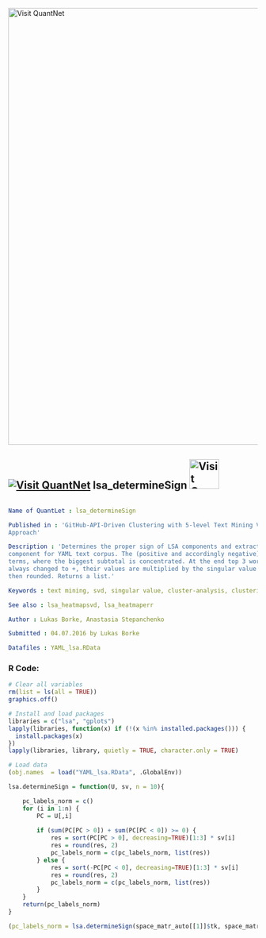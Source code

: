 
[<img src="https://github.com/QuantLet/Styleguide-and-FAQ/blob/master/pictures/banner.png" width="880" alt="Visit QuantNet">](http://quantlet.de/index.php?p=info)

## [<img src="https://github.com/QuantLet/Styleguide-and-Validation-procedure/blob/master/pictures/qloqo.png" alt="Visit QuantNet">](http://quantlet.de/) **lsa_determineSign** [<img src="https://github.com/QuantLet/Styleguide-and-Validation-procedure/blob/master/pictures/QN2.png" width="60" alt="Visit QuantNet 2.0">](http://quantlet.de/d3/ia)

```yaml

Name of QuantLet : lsa_determineSign

Published in : 'GitHub-API-Driven Clustering with 5-level Text Mining Validation Pipeline: R based
Approach'

Description : 'Determines the proper sign of LSA components and extracts the top words of each
component for YAML text corpus. The (positive and accordingly negative) part is chosen from those
terms, where the biggest subtotal is concentrated. At the end top 3 words are taken, the sign is
always changed to +, their values are multiplied by the singular value for the proper scaling and
then rounded. Returns a list.'

Keywords : text mining, svd, singular value, cluster-analysis, clustering

See also : lsa_heatmapsvd, lsa_heatmaperr

Author : Lukas Borke, Anastasia Stepanchenko

Submitted : 04.07.2016 by Lukas Borke

Datafiles : YAML_lsa.RData

```


### R Code:
```r
# Clear all variables
rm(list = ls(all = TRUE))
graphics.off()

# Install and load packages
libraries = c("lsa", "gplots")
lapply(libraries, function(x) if (!(x %in% installed.packages())) {
  install.packages(x)
})
lapply(libraries, library, quietly = TRUE, character.only = TRUE)

# Load data
(obj.names  = load("YAML_lsa.RData", .GlobalEnv))

lsa.determineSign = function(U, sv, n = 10){

    pc_labels_norm = c()
    for (i in 1:n) {
        PC = U[,i]
		
        if (sum(PC[PC > 0]) + sum(PC[PC < 0]) >= 0) {
            res = sort(PC[PC > 0], decreasing=TRUE)[1:3] * sv[i]
            res = round(res, 2)
            pc_labels_norm = c(pc_labels_norm, list(res))
        } else {
            res = sort(-PC[PC < 0], decreasing=TRUE)[1:3] * sv[i]
            res = round(res, 2)
            pc_labels_norm = c(pc_labels_norm, list(res))
        }
    }
    return(pc_labels_norm)
}

(pc_labels_norm = lsa.determineSign(space_matr_auto[[1]]$tk, space_matr_auto[[1]]$sk))

```
